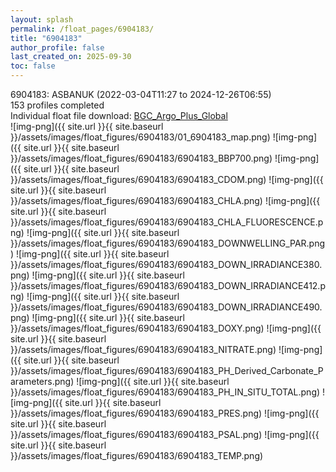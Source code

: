 ```yaml
---
layout: splash
permalink: /float_pages/6904183/
title: "6904183"
author_profile: false
last_created_on: 2025-09-30
toc: false
---
```

 
6904183: ASBANUK (2022-03-04T11:27 to 2024-12-26T06:55)\
153 profiles completed\
Individual float file download: [BGC_Argo_Plus_Global](https://ftp.soest.hawaii.edu/bgc_argo_plus/Individual_Floats/outliers_removed/6904183_Sprof_processed.nc)\
![img-png]({{ site.url }}{{ site.baseurl }}/assets/images/float_figures/6904183/01_6904183_map.png)
![img-png]({{ site.url }}{{ site.baseurl }}/assets/images/float_figures/6904183/6904183_BBP700.png)
![img-png]({{ site.url }}{{ site.baseurl }}/assets/images/float_figures/6904183/6904183_CDOM.png)
![img-png]({{ site.url }}{{ site.baseurl }}/assets/images/float_figures/6904183/6904183_CHLA.png)
![img-png]({{ site.url }}{{ site.baseurl }}/assets/images/float_figures/6904183/6904183_CHLA_FLUORESCENCE.png)
![img-png]({{ site.url }}{{ site.baseurl }}/assets/images/float_figures/6904183/6904183_DOWNWELLING_PAR.png)
![img-png]({{ site.url }}{{ site.baseurl }}/assets/images/float_figures/6904183/6904183_DOWN_IRRADIANCE380.png)
![img-png]({{ site.url }}{{ site.baseurl }}/assets/images/float_figures/6904183/6904183_DOWN_IRRADIANCE412.png)
![img-png]({{ site.url }}{{ site.baseurl }}/assets/images/float_figures/6904183/6904183_DOWN_IRRADIANCE490.png)
![img-png]({{ site.url }}{{ site.baseurl }}/assets/images/float_figures/6904183/6904183_DOXY.png)
![img-png]({{ site.url }}{{ site.baseurl }}/assets/images/float_figures/6904183/6904183_NITRATE.png)
![img-png]({{ site.url }}{{ site.baseurl }}/assets/images/float_figures/6904183/6904183_PH_Derived_Carbonate_Parameters.png)
![img-png]({{ site.url }}{{ site.baseurl }}/assets/images/float_figures/6904183/6904183_PH_IN_SITU_TOTAL.png)
![img-png]({{ site.url }}{{ site.baseurl }}/assets/images/float_figures/6904183/6904183_PRES.png)
![img-png]({{ site.url }}{{ site.baseurl }}/assets/images/float_figures/6904183/6904183_PSAL.png)
![img-png]({{ site.url }}{{ site.baseurl }}/assets/images/float_figures/6904183/6904183_TEMP.png)
